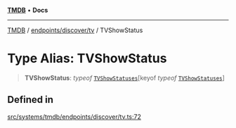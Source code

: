 [**TMDB**](../../../../README.md) • **Docs**

***

[TMDB](../../../../README.md) / [endpoints/discover/tv](../README.md) / TVShowStatus

# Type Alias: TVShowStatus

> **TVShowStatus**: *typeof* [`TVShowStatuses`](../variables/TVShowStatuses.md)\[keyof *typeof* [`TVShowStatuses`](../variables/TVShowStatuses.md)\]

## Defined in

[src/systems/tmdb/endpoints/discover/tv.ts:72](https://github.com/Norviah/media-hub/blob/18a8c2edf600e1d27fc5173db1855dfb068c9a34/src/systems/tmdb/endpoints/discover/tv.ts#L72)
